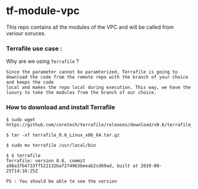 # tf-module-vpc

This repo contains all the modules of the VPC and will be called from variour soruces.

### Terrafile use case :

Why are we using `Terrafile` ? 
```
Since the parameter cannot be paramterized, Terrafile is going to download the code from the remote repo with the branch of your choice and keeps the code
local and makes the repo local during execution. This way, we have the luxury to take the modules from the branch of our choice.
```

### How to download and install Terrafile 

```
$ sudo wget  https://github.com/coretech/terrafile/releases/download/v0.6/terrafile_0.6_Linux_x86_64.tar.gz

$ tar -xf terrafile_0.6_Linux_x86_64.tar.gz

$ sudo mv terrafile /usr/local/bin 

$ $ terrafile
Terrafile: version 0.6, commit a98a37b4733ff522132baf2f4963beeab2cd69ad, built at 2019-09-25T14:16:25Z 

PS : You should be able to see the version
```
